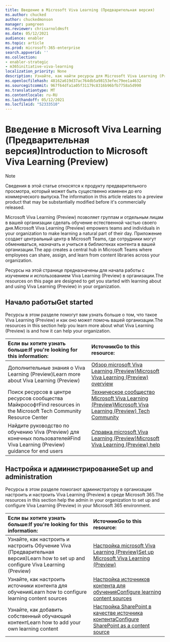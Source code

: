 ```yaml
---
title: Введение в Microsoft Viva Learning (Предварительная версия)
ms.author: chucked
author: chuckedmonson
manager: pamgreen
ms.reviewer: chrisarnoldmsft
ms.date: 05/12/2021
audience: enabler
ms.topic: article
ms.prod: microsoft-365-enterprise
search.appverid: ''
ms.collection:
- enabler-strategic
- m365initiative-viva-learning
localization_priority: None
description: Узнайте, как найти ресурсы для Microsoft Viva Learning (Preview).
ms.openlocfilehash: 48162a619d37ac764db5a98153efec79ee1a4632
ms.sourcegitcommit: 967f64dfa1a05f31179c8316b96bfb7758a5d990
ms.translationtype: MT
ms.contentlocale: ru-RU
ms.lasthandoff: 05/12/2021
ms.locfileid: "52333510"
---
```

# <a name="introduction-to-microsoft-viva-learning-preview"></a><span data-ttu-id="5952e-103">Введение в Microsoft Viva Learning (Предварительная версия)</span><span class="sxs-lookup"><span data-stu-id="5952e-103">Introduction to Microsoft Viva Learning (Preview)</span></span>

> [!NOTE]
> <span data-ttu-id="5952e-104">Сведения в этой статье относятся к продукту предварительного просмотра, который может быть существенно изменен до его коммерческого выпуска.</span><span class="sxs-lookup"><span data-stu-id="5952e-104">The information in this article relates to a preview product that may be substantially modified before it's commercially released.</span></span> 

<span data-ttu-id="5952e-105">Microsoft Viva Learning (Preview) позволяет группам и отдельным лицам в вашей организации сделать обучение естественной частью своего дня.</span><span class="sxs-lookup"><span data-stu-id="5952e-105">Microsoft Viva Learning (Preview) empowers teams and individuals in your organization to make learning a natural part of their day.</span></span> <span data-ttu-id="5952e-106">Приложение создает центральный центр в Microsoft Teams, где сотрудники могут обмениваться, назначать и учиться в библиотеках контента в вашей организации.</span><span class="sxs-lookup"><span data-stu-id="5952e-106">The app creates a central hub in Microsoft Teams where employees can share, assign, and learn from content libraries across your organization.</span></span>

<span data-ttu-id="5952e-107">Ресурсы на этой странице предназначены для начала работы с изучением и использованием Viva Learning (Preview) в организации.</span><span class="sxs-lookup"><span data-stu-id="5952e-107">The resources on this page are designed to get you started with learning about and using Viva Learning (Preview) in your organization.</span></span>

## <a name="get-started"></a><span data-ttu-id="5952e-108">Начало работы</span><span class="sxs-lookup"><span data-stu-id="5952e-108">Get started</span></span>

<span data-ttu-id="5952e-109">Ресурсы в этом разделе помогут вам узнать больше о том, что такое Viva Learning (Preview) и как оно может помочь вашей организации.</span><span class="sxs-lookup"><span data-stu-id="5952e-109">The resources in this section help you learn more about what Viva Learning (Preview) is and how it can help your organization.</span></span>

| <span data-ttu-id="5952e-110">Если вы хотите узнать больше:</span><span class="sxs-lookup"><span data-stu-id="5952e-110">If you're looking for this information:</span></span> | <span data-ttu-id="5952e-111">Источник</span><span class="sxs-lookup"><span data-stu-id="5952e-111">Go to this resource:</span></span> |
|:-----|:-----|
|<span data-ttu-id="5952e-112">Дополнительные знания о Viva Learning (Preview)</span><span class="sxs-lookup"><span data-stu-id="5952e-112">Learn more about Viva Learning (Preview)</span></span>|[<span data-ttu-id="5952e-113">Обзор microsoft Viva Learning (Preview)</span><span class="sxs-lookup"><span data-stu-id="5952e-113">Microsoft Viva Learning (Preview) overview</span></span>](overview-viva-learning.md)|
|<span data-ttu-id="5952e-114">Поиск ресурсов в центре ресурсов сообщества Майкрософт</span><span class="sxs-lookup"><span data-stu-id="5952e-114">Find resources in the Microsoft Tech Community Resource Center</span></span>|[<span data-ttu-id="5952e-115">Техническое сообщество Microsoft Viva Learning (Preview)</span><span class="sxs-lookup"><span data-stu-id="5952e-115">Microsoft Viva Learning (Preview) Tech Community</span></span>](https://resources.techcommunity.microsoft.com/viva-learning/)|
|<span data-ttu-id="5952e-116">Найдите руководство по обучению Viva (Preview) для конечных пользователей</span><span class="sxs-lookup"><span data-stu-id="5952e-116">Find Viva Learning (Preview) guidance for end users</span></span>|[<span data-ttu-id="5952e-117">Справка microsoft Viva Learning (Preview)</span><span class="sxs-lookup"><span data-stu-id="5952e-117">Microsoft Viva Learning (Preview) help</span></span>](https://support.microsoft.com/office/learning-preview-app-01bfed12-c327-41e0-a68f-7fa527dcc98a)|

## <a name="set-up-and-administration"></a><span data-ttu-id="5952e-118">Настройка и администрирование</span><span class="sxs-lookup"><span data-stu-id="5952e-118">Set up and administration</span></span>

<span data-ttu-id="5952e-119">Ресурсы в этом разделе помогают администратору в организации настроить и настроить Viva Learning (Preview) в среде Microsoft 365.</span><span class="sxs-lookup"><span data-stu-id="5952e-119">The resources in this section help the admin in your organization to set up and configure Viva Learning (Preview) in your Microsoft 365 environment.</span></span>

| <span data-ttu-id="5952e-120">Если вы хотите узнать больше:</span><span class="sxs-lookup"><span data-stu-id="5952e-120">If you're looking for this information:</span></span> | <span data-ttu-id="5952e-121">Источник</span><span class="sxs-lookup"><span data-stu-id="5952e-121">Go to this resource:</span></span> |
|:-----|:-----|
|<span data-ttu-id="5952e-122">Узнайте, как настроить и настроить Обучение Viva (Предварительная версия)</span><span class="sxs-lookup"><span data-stu-id="5952e-122">Learn how to set up and configure Viva Learning (Preview)</span></span>|[<span data-ttu-id="5952e-123">Настройка microsoft Viva Learning (Preview)</span><span class="sxs-lookup"><span data-stu-id="5952e-123">Set up Microsoft Viva Learning (Preview)</span></span>](set-up-teams-admin-center.md)|
|<span data-ttu-id="5952e-124">Узнайте, как настроить источники контента для обучения</span><span class="sxs-lookup"><span data-stu-id="5952e-124">Learn how to configure learning content sources</span></span>|[<span data-ttu-id="5952e-125">Настройка источников контента для обучения</span><span class="sxs-lookup"><span data-stu-id="5952e-125">Configure learning content sources</span></span>](content-sources-365-admin-center.md)|
|<span data-ttu-id="5952e-126">Узнайте, как добавить собственный обучающий контент</span><span class="sxs-lookup"><span data-stu-id="5952e-126">Learn how to add your own learning content</span></span>|[<span data-ttu-id="5952e-127">Настройка SharePoint в качестве источника контента</span><span class="sxs-lookup"><span data-stu-id="5952e-127">Configure SharePoint as a content source</span></span>](configure-sharepoint-content-source.md)|





